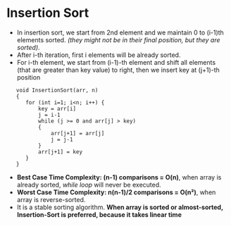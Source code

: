 # Insertion Sort
 - In insertion sort, we start from 2nd element and we maintain 0 to (i-1)th elements sorted. *(they might not be in their final position, but they are sorted)*.
 - After i-th iteration, first i elements will be already sorted.
 - For i-th element, we start from (i-1)-th element and shift all elements (that are greater than key value) to right, then we insert key at (j+1)-th position
```
   void InsertionSort(arr, n)
   {
      for (int i=1; i<n; i++) {
          key = arr[i]
          j = i-1
          while (j >= 0 and arr[j] > key)
          {
              arr[j+1] = arr[j]
              j = j-1
          }
          arr[j+1] = key
      }
   }
```
 - **Best Case Time Complexity: (n-1) comparisons = O(n)**, when array is already sorted, *while loop* will never be executed.
 - **Worst Case Time Complexity: n(n-1)/2 comparisons = O(n²)**, when array is reverse-sorted.
 - It is a stable sorting algorithm.
**When array is sorted or almost-sorted, Insertion-Sort is preferred, because it takes linear time**
